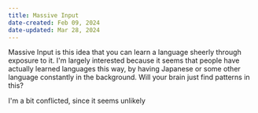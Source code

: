 ```yaml
---
title: Massive Input
date-created: Feb 09, 2024
date-updated: Mar 28, 2024
---
```


Massive Input is this idea that you can learn a language sheerly through exposure to it. I'm largely interested because it seems that people have actually learned languages this way, by having Japanese or some other language constantly in the background. Will your brain just find patterns in this?

I'm a bit conflicted, since it seems unlikely